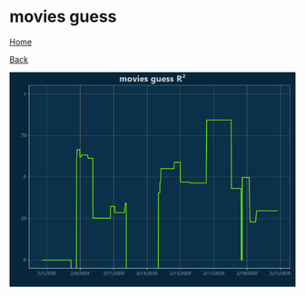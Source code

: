 # movies guess

[Home](../index.md)

[Back](movies.md)

![guess R²](../images/movies_guess_RSq.png "guess R²")

